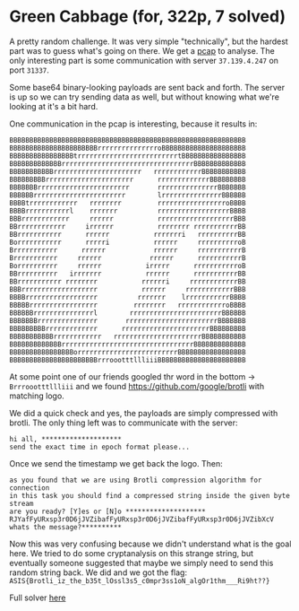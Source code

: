 # Green Cabbage (for, 322p, 7 solved)

A pretty random challenge.
It was very simple "technically", but the hardest part was to guess what's going on there.
We get a [pcap](Green_Cabbage.pcap) to analyse.
The only interesting part is some communication with server `37.139.4.247` on port `31337`.

Some base64 binary-looking payloads are sent back and forth.
The server is up so we can try sending data as well, but without knowing what we're looking at it's a bit hard.

One communication in the pcap is interesting, because it results in:

```
BBBBBBBBBBBBBBBBBBBBBBBBBBBBBBBBBBBBBBBBBBBBBBBBBBBBBBBBBBB
BBBBBBBBBBBBBBBBBBBBBBrrrrrrrrrrrrrrroBBBBBBBBBBBBBBBBBBBBB
BBBBBBBBBBBBBBBBtrrrrrrrrrrrrrrrrrrrrrrrrrtBBBBBBBBBBBBBBBB
BBBBBBBBBBBBBrrrrrrrrrrrrrrrrrrrrrrrrrrrrrrrrrBBBBBBBBBBBBB
BBBBBBBBBBBrrrrrrrrrrrrrrrrrrrrrr   rrrrrrrrrrrrBBBBBBBBBBB
BBBBBBBBBrrrrrrrrrrrrrrrrrrrrrr      rrrrrrrrrrrrrBBBBBBBBB
BBBBBBBrrrrrrrrrrrrrrrrrrrrrrr       rrrrrrrrrrrrrrrBBBBBBB
BBBBBBrrrrrrrrrrrrrrrrrrrrrrr        lrrrrrrrrrrrrrrrBBBBBB
BBBBtrrrrrrrrrrrr   rrrrrrrr         rrrrrrrrrrrrrrrrroBBBB
BBBBrrrrrrrrrrrl    rrrrrrr          rrrrrrrrrrrrrrrrrrBBBB
BBBrrrrrrrrrrrr     rrrrrr           rrrrrrrrrrrrrrrrrrrBBB
BBrrrrrrrrrrrr     irrrrrr           rrrrrrrr rrrrrrrrrrrBB
BBrrrrrrrrrrr      rrrrrr           rrrrrrri   rrrrrrrrrrBB
Borrrrrrrrrrr      rrrrri           rrrrrr     rrrrrrrrrroB
Brrrrrrrrrrr      rrrrrr            rrrrrr     rrrrrrrrrrrB
Brrrrrrrrrrr     rrrrrr            rrrrrr      rrrrrrrrrrrB
Borrrrrrrrrr     rrrrrr           irrrrr      rrrrrrrrrrroB
BBrrrrrrrrrr   irrrrrrr           rrrrrr      rrrrrrrrrrrBB
BBrrrrrrrrrrr rrrrrrrr           rrrrrri     rrrrrrrrrrrrBB
BBBrrrrrrrrrrrrrrrrrrr           rrrrrr     rrrrrrrrrrrrBBB
BBBBrrrrrrrrrrrrrrrrrr          rrrrrrr    lrrrrrrrrrrrBBBB
BBBBBrrrrrrrrrrrrrrrrr         rrrrrrrr   rrrrrrrrrrrroBBBB
BBBBBBrrrrrrrrrrrrrrrl        rrrrrrrrrrrrrrrrrrrrrrrBBBBBB
BBBBBBBrrrrrrrrrrrrrrr       rrrrrrrrrrrrrrrrrrrrrrrBBBBBBB
BBBBBBBBBrrrrrrrrrrrrr      rrrrrrrrrrrrrrrrrrrrrrBBBBBBBBB
BBBBBBBBBBBrrrrrrrrrrrr   rrrrrrrrrrrrrrrrrrrrrrBBBBBBBBBBB
BBBBBBBBBBBBBrrrrrrrrrrrrrrrrrrrrrrrrrrrrrrrrrBBBBBBBBBBBBB
BBBBBBBBBBBBBBBBorrrrrrrrrrrrrrrrrrrrrrrrrBBBBBBBBBBBBBBBBB
BBBBBBBBBBBBBBBBBBBBBBrrroootttllliiiBBBBBBBBBBBBBBBBBBBBBB
```

At some point one of our friends googled thr word in the bottom -> `Brrroootttllliii` and we found https://github.com/google/brotli with matching logo.

We did a quick check and yes, the payloads are simply compressed with brotli.
The only thing left was to communicate with the server:

```
hi all, ********************
send the exact time in epoch format please...
```

Once we send the timestamp we get back the logo.
Then:

```
as you found that we are using Brotli compression algorithm for connection
in this task you should find a compressed string inside the given byte stream
are you ready? [Y]es or [N]o ********************
RJYafFyURxsp3r0D6jJVZibafFyURxsp3r0D6jJVZibafFyURxsp3r0D6jJVZibXcV
whats the message?**********
```

Now this was very confusing because we didn't understand what is the goal here.
We tried to do some cryptanalysis on this strange string, but eventually someone suggested that maybe we simply need to send this random string back.
We did and we got the flag: `ASIS{Brotli_iz_the_b35t_lOssl3s5_c0mpr3ss1oN_algOr1thm___Ri9ht??}`

Full solver [here](cabbage.py)
